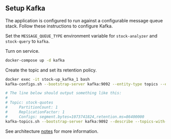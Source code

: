 ## Setup Kafka
The application is configured to run against a configurable message queue stack. Follow these instructions to configure
Kafka.

Set the `MESSAGE_QUEUE_TYPE` environment variable for `stock-analyzer` and `stock-query` to `kafka`.

Turn on service.
```bash
docker-compose up -d kafka
```

Create the topic and set its retention policy.
```bash
docker exec -it stock-up_kafka_1 bash
kafka-configs.sh --bootstrap-server kafka:9092 --entity-type topics --entity-name stock-quotes --alter --add-config retention.ms=86400000

# The line below should output something like this:
#
# Topic: stock-quotes
#     PartitionCount: 1
#     ReplicationFactor: 1
#     Configs: segment.bytes=1073741824,retention.ms=86400000
kafka-topics.sh --bootstrap-server kafka:9092 --describe --topics-with-overrides
```

See architecture [notes](/doc/architecture/kafka) for more information.
